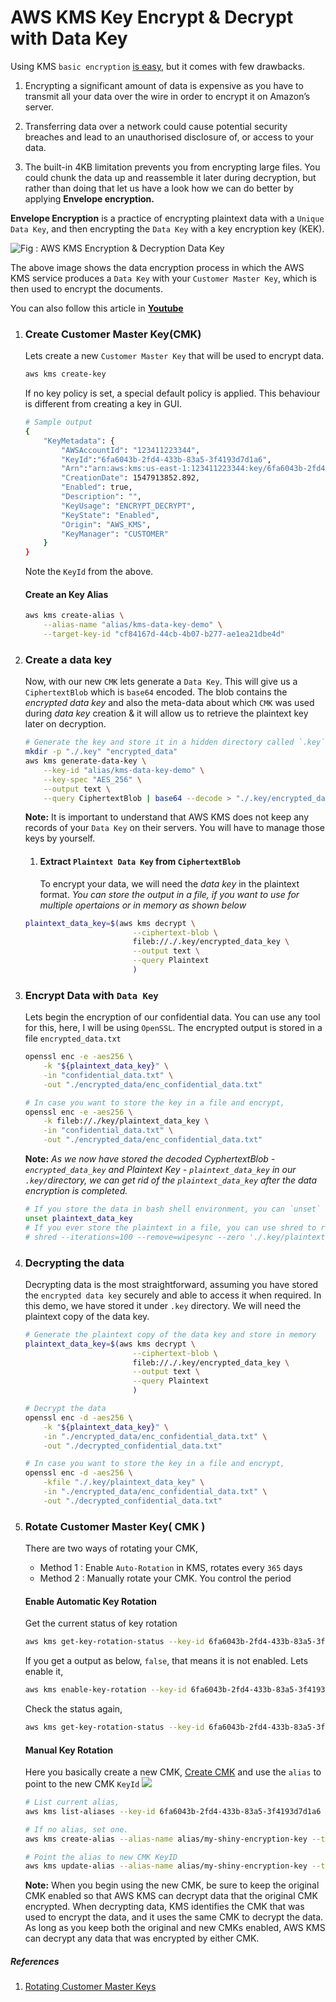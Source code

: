 # AWS KMS Key Encrypt & Decrypt with Data Key

Using KMS `basic encryption` [is easy](https://github.com/miztiik/serverless-kms-key-rotator/blob/master/kms-encrypt-decrypt-rotate.md), but it comes with few drawbacks. 

1. Encrypting a significant amount of data is expensive as you have to transmit all your data over the wire in order to encrypt it on Amazon’s server.
    
1. Transferring data over a network could cause potential security breaches and lead to an unauthorised disclosure of, or access to your data.

1. The built-in 4KB limitation prevents you from encrypting large files. You could chunk the data up and reassemble it later during decryption, but rather than doing that let us have a look how we can do better by applying **Envelope encryption.**

**Envelope Encryption** is a practice of encrypting plaintext data with a `Unique Data Key`, and then encrypting the `Data Key` with a key encryption key (KEK).

![Fig : AWS KMS Encryption & Decryption Data Key](https://raw.githubusercontent.com/miztiik/serverless-kms-key-rotator/master/images/01_aws_kms_envelope_encryption_data_key.png)

The above image shows the data encryption process in which the AWS KMS service produces a `Data Key` with your   `Customer Master Key`, which is then used to encrypt the documents.

You can also follow this article in **[Youtube](https://www.youtube.com/watch?v=U5nDPagdLPk&t=0s&list=PLxzKY3wu0_FKok5gI1v4g4S-g-PLaW9YD&index=23)**

1. ### Create Customer Master Key(CMK)
    Lets create a new `Customer Master Key` that will be  used to encrypt data.
    ```sh
    aws kms create-key
    ```
    If no key policy is set, a special default policy is applied. This behaviour is different from creating a key in GUI.
    ```sh
    # Sample output
    {
        "KeyMetadata": {
            "AWSAccountId": "123411223344",
            "KeyId":"6fa6043b-2fd4-433b-83a5-3f4193d7d1a6",
            "Arn":"arn:aws:kms:us-east-1:123411223344:key/6fa6043b-2fd4-433b-83a5-3f4193d7d1a6",
            "CreationDate": 1547913852.892,
            "Enabled": true,
            "Description": "",
            "KeyUsage": "ENCRYPT_DECRYPT",
            "KeyState": "Enabled",
            "Origin": "AWS_KMS",
            "KeyManager": "CUSTOMER"
        }
    }
    ```
    Note the `KeyId` from the above.

    #### Create an Key Alias
    ```sh
    aws kms create-alias \
        --alias-name "alias/kms-data-key-demo" \
        --target-key-id "cf84167d-44cb-4b07-b277-ae1ea21dbe4d"
    ```

1. ### Create a data key
    Now, with our new `CMK` lets generate a `Data Key`. This will give us a `CiphertextBlob` which is `base64` encoded. The blob contains the _encrypted data key_ and also the meta-data about which `CMK` was used during _data key_ creation & it will allow us to retrieve the plaintext key later on decryption. 

    ```sh
    # Generate the key and store it in a hidden directory called `.key`
    mkdir -p "./.key" "encrypted_data"
    aws kms generate-data-key \
        --key-id "alias/kms-data-key-demo" \
        --key-spec "AES_256" \
        --output text \
        --query CiphertextBlob | base64 --decode > "./.key/encrypted_data_key"
    ```
    **Note:** It is important to understand that AWS KMS does not keep any records of your `Data Key` on their servers. You will have to manage those keys by yourself.

    1. #### Extract `Plaintext Data Key` from `CiphertextBlob`
        To encrypt your data, we will need the _data key_ in the plaintext format. 
        _You can store the output in a file, if you want to use for multiple opertaions or in memory as shown below_
    
    ```sh
    plaintext_data_key=$(aws kms decrypt \
                            --ciphertext-blob \
                            fileb://./.key/encrypted_data_key \
                            --output text \
                            --query Plaintext
                            )
    ```

1. ### Encrypt Data with `Data Key`
    Lets begin the encryption of our confidential data. You can use any tool for this, here, I will be using `OpenSSL`. The encrypted output is stored in a file `encrypted_data.txt`
    ```sh  
    openssl enc -e -aes256 \
        -k "${plaintext_data_key}" \
        -in "confidential_data.txt" \
        -out "./encrypted_data/enc_confidential_data.txt"
    
    # In case you want to store the key in a file and encrypt,
    openssl enc -e -aes256 \
        -k fileb://./key/plaintext_data_key \
        -in "confidential_data.txt" \
        -out "./encrypted_data/enc_confidential_data.txt"
    ```
    **Note:** _As we now have stored the decoded CyphertextBlob - `encrypted_data_key` and Plaintext Key - `plaintext_data_key` in our `.key/`directory, we can get rid of the `plaintext_data_key` after the data encryption is completed._

    ```sh
    # If you store the data in bash shell environment, you can `unset` the variable from memory.
    unset plaintext_data_key
    # If you ever store the plaintext in a file, you can use shred to remove it.
    # shred --iterations=100 --remove=wipesync --zero './.key/plaintext_data_key'
    ```

1. ### Decrypting the data
    Decrypting data is the most straightforward, assuming you have stored the `encrypted data key` securely and able to access it when required. In this demo, we have stored it under `.key` directory. We will need the plaintext copy of the data key.
    
    ```sh
    # Generate the plaintext copy of the data key and store in memory
    plaintext_data_key=$(aws kms decrypt \
                            --ciphertext-blob \
                            fileb://./.key/encrypted_data_key \
                            --output text \
                            --query Plaintext
                            )

    # Decrypt the data
    openssl enc -d -aes256 \
        -k "${plaintext_data_key}" \
        -in "./encrypted_data/enc_confidential_data.txt" \
        -out "./decrypted_confidential_data.txt"
    
    # In case you want to store the key in a file and encrypt,
    openssl enc -d -aes256 \
        -kfile "./.key/plaintext_data_key" \
        -in "./encrypted_data/enc_confidential_data.txt" \
        -out "./decrypted_confidential_data.txt"
    ```

1. ### Rotate Customer Master Key( CMK )
    There are two ways of rotating your CMK,
    - Method 1 : Enable `Auto-Rotation` in KMS, rotates every `365` days
    - Method 2 : Manually rotate your CMK. You control the period

    #### Enable Automatic Key Rotation
    Get the current status of key rotation
    ```sh
    aws kms get-key-rotation-status --key-id 6fa6043b-2fd4-433b-83a5-3f4193d7d1a6
    ```
    If you get a output as below, `false`, that means it is not enabled. Lets enable it,
    ```sh
    aws kms enable-key-rotation --key-id 6fa6043b-2fd4-433b-83a5-3f4193d7d1a6
    ```
    Check the status again,
    ```sh
    aws kms get-key-rotation-status --key-id 6fa6043b-2fd4-433b-83a5-3f4193d7d1a6
    ```
    
    #### Manual Key Rotation
    Here you basically create a new CMK, [Create CMK](#create-cmk) and use the `alias` to point to the new CMK `KeyId`
    ![](https://docs.aws.amazon.com/kms/latest/developerguide/images/key-rotation-manual.png)
    
    ```sh
    # List current alias,
    aws kms list-aliases --key-id 6fa6043b-2fd4-433b-83a5-3f4193d7d1a6
    
    # If no alias, set one.
    aws kms create-alias --alias-name alias/my-shiny-encryption-key --target-key-id 6fa6043b-2fd4-433b-83a5-3f4193d7d1a6

    # Point the alias to new CMK KeyID
    aws kms update-alias --alias-name alias/my-shiny-encryption-key --target-key-id 0987dcba-09fe-87dc-65ba-ab0987654321
    ```
    **Note:** When you begin using the new CMK, be sure to keep the original CMK enabled so that AWS KMS can decrypt data that the original CMK encrypted. When decrypting data, KMS identifies the CMK that was used to encrypt the data, and it uses the same CMK to decrypt the data. As long as you keep both the original and new CMKs enabled, AWS KMS can decrypt any data that was encrypted by either CMK.

##### References
1. [Rotating Customer Master Keys](https://docs.aws.amazon.com/kms/latest/developerguide/rotate-keys.html#rotate-keys-manually)